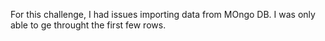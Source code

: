 For this challenge, I had issues importing data from MOngo DB. I was only able to ge throught the first few rows. 

